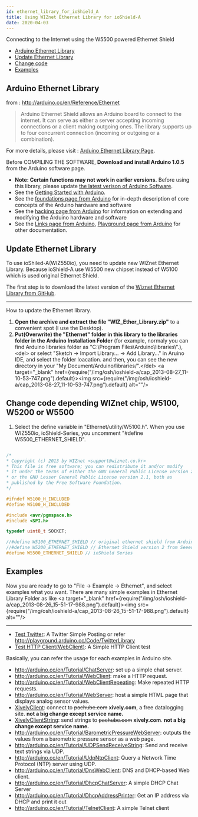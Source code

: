 ```yaml
---
id: ethernet_library_for_ioShield_A
title: Using WIZnet Ethernet Library for ioShield-A
date: 2020-04-03
---
```


Connecting to the Internet using the W5500 powered Ethernet Shield

  * [Arduino Ethernet Library](#arduino-ethernet-library)
  * [Update Ethernet Library](#update-ethernet-library)
  * [Change code](#change-code-depending-wiznet-chip-w5100-w5200-or-w5500)
  * [Examples](#examples)

## Arduino Ethernet Library

from : <http://arduino.cc/en/Reference/Ethernet>

> Arduino Ethernet Shield allows an Arduino board to connect to the
> internet. It can serve as either a server accepting incoming
> connections or a client making outgoing ones. The library supports up
> to four concurrent connection (incoming or outgoing or a combination).

For more details, please visit : [Arduino Ethernet Library
Page](http://arduino.cc/en/Reference/Ethernet).

Before COMPILING THE SOFTWARE, **Download
and install Arduino 1.0.5** from the Arduino software page.

  - **Note: Certain functions may not work in earlier versions.** Before
    using this library, please update [the latest verison of Arduino
    Software](http://arduino.cc/en/Main/Software).
  - See the [Getting Started with
    Arduino](http://arduino.cc/en/Guide/HomePage).
  - See the [foundations page from
    Arduino](http://arduino.cc/en/Tutorial/Foundations) for in-depth
    description of core concepts of the Arduino hardware and software
  - See the [hacking page from
    Arduino](http://arduino.cc/en/Hacking/HomePage) for information on
    extending and modifying the Arduino hardware and software
  - See the [Links page from
    Arduino](http://arduino.cc/en/Tutorial/Links), [Playground page from
    Arduino](http://playground.arduino.cc/) for other documentation.

## Update Ethernet Library

To use ioShiled-A(WIZ550io), you need to update new WIZnet Ethernet
Library. Because ioShield-A use W5500 new chipset instead of W5100 which
is used original Ethernet Shield.

The first step is to download the latest version of the [Wiznet Ethernet
Library from
GitHub](https://github.com/Wiznet/WIZ_Ethernet_Library.git).

-----

How to update the Ethernet library.

1.  **Open the archive and extract the file "WIZ\_Ether\_Library.zip"**
    to a convenient spot (I use the Desktop). 
2.  **Put(Overwrite) the "Ethernet" folder in this library to the
    libraries folder in the Arduino Installation Folder** (for example,
    normaly you can find Arduino libraries folder as "C:\\Program
    Files\\Arduino\\libraries\\".), \<del\> or select "Sketch -\> Import
    Library... -\> Add Library..." in Aruino IDE, and select the folder
    loacation. and then, you can see the new directory in your "My
    Document/Arduino/libraries/".\</del\>
    <a target="_blank" href={require("/img/osh/ioshield-a/cap_2013-08-27_11-10-53-747.png").default}><img src={require("/img/osh/ioshield-a/cap_2013-08-27_11-10-53-747.png").default} alt=""/></a> 

## Change code depending WIZnet chip, W5100, W5200 or W5500

1.  Select the define variable in "Ethernet/utility/W5100.h". When you
    use WIZ550io, ioShield-Series, you uncomment "\#define
    W5500\_ETHERNET\_SHIELD".

```cpp title="w5100.h"

/* 
* Copyright (c) 2013 by WIZnet <support@wiznet.co.kr> 
* This file is free software; you can redistribute it and/or modify 
* it under the terms of either the GNU General Public License version 2 
* or the GNU Lesser General Public License version 2.1, both as 
* published by the Free Software Foundation. 
*/

#ifndef W5100_H_INCLUDED 
#define W5100_H_INCLUDED

#include <avr/pgmspace.h> 
#include <SPI.h>

typedef uint8_t SOCKET;

//#define W5100_ETHERNET_SHIELD // original ethernet shield from Arduino 
//#define W5200_ETHERNET_SHIELD // Ethernet Shield version 2 from Seeed. 
#define W5500_ETHERNET_SHIELD // ioShield Series
```

## Examples

Now you are ready to go to "File -\> Example -\> Ethernet", and select
examples what you want. There are many simple examples in Ethernet
Library Folder as like
<a target="_blank" href={require("/img/osh/ioshield-a/cap_2013-08-26_15-51-17-988.png").default}><img src={require("/img/osh/ioshield-a/cap_2013-08-26_15-51-17-988.png").default} alt=""/></a>

-----

  - [Test Twitter](twitter_test): A Twitter Simple
    Posting or refer <http://playground.arduino.cc/Code/TwitterLibrary>
  - [Test HTTP Client(WebClient)](http_client): A
    Simple HTTP Client test

Basically, you can refer the usage for each examples in Arduino site.

  - <http://arduino.cc/en/Tutorial/ChatServer>: set up a simple chat
    server.
  - <http://arduino.cc/en/Tutorial/WebClient>: make a HTTP request.
  - <http://arduino.cc/en/Tutorial/WebClientRepeating>: Make repeated
    HTTP requests.
  - <http://arduino.cc/en/Tutorial/WebServer>: host a simple HTML page
    that displays analog sensor values.
  - [XivelyClient](http://arduino.cc/en/Tutorial/PachubeClient): connect
    to ~~pachube.com~~ **xively.com**, a free datalogging site. **not a
    big change except service name.**
  - [XivelyClientString](http://arduino.cc/en/Tutorial/PachubeClientString):
    send strings to ~~pachube.com~~ **xively.com**. **not a big change
    except service name.**
  - <http://arduino.cc/en/Tutorial/BarometricPressureWebServer>: outputs
    the values from a barometric pressure sensor as a web page.
  - <http://arduino.cc/en/Tutorial/UDPSendReceiveString>: Send and
    receive text strings via UDP.
  - <http://arduino.cc/en/Tutorial/UdpNtpClient>: Query a Network Time
    Protocol (NTP) server using UDP.
  - <http://arduino.cc/en/Tutorial/DnsWebClient>: DNS and DHCP-based Web
    client.
  - <http://arduino.cc/en/Tutorial/DhcpChatServer>: A simple DHCP Chat
    Server
  - <http://arduino.cc/en/Tutorial/DhcpAddressPrinter>: Get an IP
    address via DHCP and print it out
  - <http://arduino.cc/en/Tutorial/TelnetClient>: A simple Telnet client